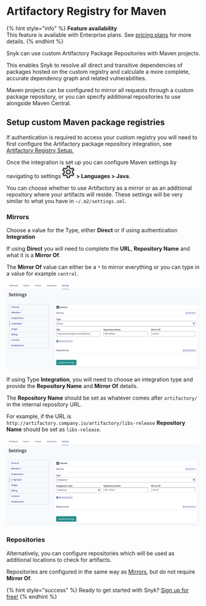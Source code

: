 # Artifactory Registry for Maven

{% hint style="info" %}
**Feature availability**  
This feature is available with Enterprise plans. See [pricing plans](https://snyk.io/plans/) for more details.
{% endhint %}

Snyk can use custom Artifactory Package Repositories with Maven projects.

This enables Snyk to resolve all direct and transitive dependencies of packages hosted on the custom registry and calculate a more complete, accurate dependency graph and related vulnerabilities.

Maven projects can be configured to mirror all requests through a custom package repository, or you can specify additional repositories to use alongside Maven Central.

## **Setup custom Maven package registries**

If authentication is required to access your custom registry you will need to first configure the Artifactory package repository integration, see [Artifactory Registry Setup.](https://docs.snyk.io/integrations/private-registry-integrations/artifactory-registry-setup)

Once the integration is set up you can configure Maven settings by navigating to settings ![](../../.gitbook/assets/cog_icon.png) **&gt; Languages &gt; Java**.

You can choose whether to use Artifactory as a mirror or as an additional repository where your artifacts will reside. These settings will be very similar to what you have in `~/.m2/settings.xml`.

### **Mirrors**

Choose a value for the Type, either **Direct** or if using authentication **Integration**

If using **Direct** you will need to complete the **URL**, **Repository Name** and what it is a **Mirror Of**.

The **Mirror Of** value can either be a `*` to mirror everything or you can type in a value for example `central`.

![](../../.gitbook/assets/uuid-fd027725-33b3-7f12-a921-d7fba9cedad8-en.png)

If using Type **Integration**, you will need to choose an integration type and provide the **Repository Name** and **Mirror Of** details.

The **Repository Name** should be set as whatever comes after `artifactory/` in the internal repository URL.

For example, if the URL is `http://artifactory.company.io/artifactory/libs-release` **Repository Name** should be set as `libs-release`.

![](../../.gitbook/assets/uuid-293cfd2b-2cd5-b8a3-0671-bf6d2798a3bc-en.png)

### **Repositories**

Alternatively, you can configure repositories which will be used as additional locations to check for artifacts.

Repositories are configured in the same way as [Mirrors](artifactory-registry-for-maven.md#mirrors), but do not require **Mirror Of**.

{% hint style="success" %}
Ready to get started with Snyk? [Sign up for free!](https://snyk.io/login?cta=sign-up&loc=footer&page=support_docs_page)
{% endhint %}

